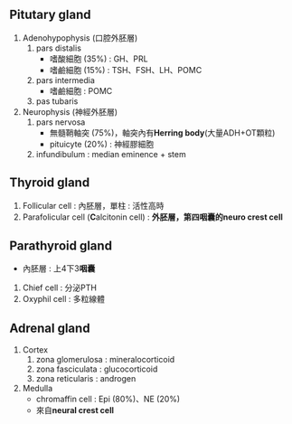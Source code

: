 ## Pitutary gland
1. Adenohypophysis (口腔外胚層)
	1. pars distalis
		- 嗜酸細胞 (35%) : GH、PRL
		- 嗜鹼細胞 (15%) : TSH、FSH、LH、POMC
	2. pars intermedia
		- 嗜鹼細胞 : POMC
	3. pas tubaris
2. Neurophysis (神經外胚層)
	1. pars nervosa
		- 無髓鞘軸突 (75%)，軸突內有**Herring body**(大量ADH+OT顆粒)
		- pituicyte (20%) : 神經膠細胞
	2. infundibulum : median eminence + stem
## Thyroid gland
1. Follicular cell : 內胚層，單柱 : 活性高時
2. Parafolicular cell (**C**alcitonin cell) : **外胚層，第四咽囊的neuro crest cell**
## Parathyroid gland
- 內胚層 : 上4下3**咽囊**
1. Chief cell : 分泌PTH
2. Oxyphil cell : 多粒線體
## Adrenal gland
1. Cortex
	1. zona glomerulosa : mineralocorticoid
	2. zona fasciculata : glucocorticoid
	3. zona reticularis : androgen
2. Medulla
	- chromaffin cell : Epi (80%)、NE (20%)
	- 來自**neural crest cell**